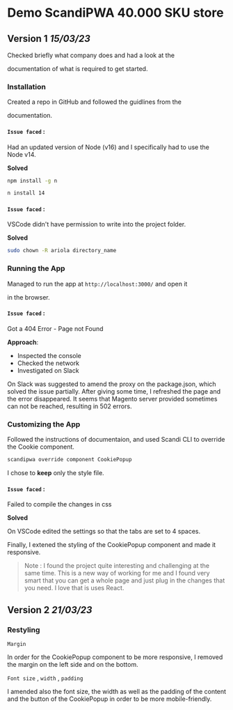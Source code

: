 # Demo ScandiPWA 40.000 SKU store

## Version 1 *15/03/23*

Checked briefly what company does and had a look at the

documentation of what is required to get started.

### Installation

Created a repo in GitHub and followed the guidlines from the

documentation.

#### `Issue faced` :

Had an updated version of Node (v16) and I specifically had to use the Node v14.

**Solved**

```bash
npm install -g n

n install 14
```

#### `Issue faced` :

VSCode didn't have permission to write into the project folder. 

**Solved**

```bash
sudo chown -R ariola directory_name
```

### Running the App

Managed to run the app at `http://localhost:3000/` and open it

in the browser.

#### `Issue faced` :

Got a 404 Error - Page not Found

**Approach**:

-   Inspected the console
-   Checked the network
-   Investigated on Slack 

On Slack was suggested to amend the proxy on the package.json, 
which solved the issue partially. After giving some time, I refreshed the page and the error disappeared. It seems that Magento server provided sometimes can not be reached, resulting in 502 errors.


### Customizing the App

Followed the instructions of documentaion, and used Scandi CLI to override the Cookie component.

```bash
scandipwa override component CookiePopup
```

I chose to **keep** only the style file.

#### `Issue faced` :

Failed to compile the changes in css

**Solved**

On VSCode edited the settings so that the tabs are set to 4 spaces.

Finally, I extened the styling of the CookiePopup component and made it responsive. 

> Note : I found the project quite interesting and challenging at the same time. This is a new way of working for me and I found very smart that you can get a whole page and just plug in the changes that you need. I love that is uses React. 


## Version 2 *21/03/23*

### Restyling

`Margin`

In order for the CookiePopup component to be more responsive, I removed the margin on the left side and on the bottom.


`Font size` , `width` , `padding`

I amended also the font size, the width as well as the padding of the content and the button of the CookiePopup in order to be more mobile-friendly. 